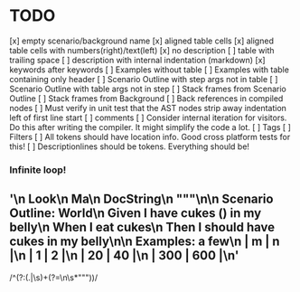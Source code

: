 # TODO

[x] empty scenario/background name
[x] aligned table cells
[x] aligned table cells with numbers(right)/text(left)
[x] no description
[ ] table with trailing space
[ ] description with internal indentation (markdown)
[x] keywords after keywords
[ ] Examples without table
[ ] Examples with table containing only header
[ ] Scenario Outline with step args not in table
[ ] Scenario Outline with table args not in step
[ ] Stack frames from Scenario Outline
[ ] Stack frames from Background
[ ] Back references in compiled nodes
[ ] Must verify in unit test that the AST nodes strip away indentation left of first line start
[ ] comments
[ ] Consider internal iteration for visitors. Do this after writing the compiler. It might simplify the code a lot.
[ ] Tags
[ ] Filters
[ ] All tokens should have location info. Good cross platform tests for this!
[ ] Descriptionlines should be tokens. Everything should be!


### Infinite loop!
'\n      Look\n      Ma\n      DocString\n      """\n\n  Scenario Outline: World\n    Given I have <m> cukes (<m>) in my belly\n    When I eat <m> cukes\n    Then I should have <n> cukes in my belly\n\n    Examples: a few\n      | m   | n   |\n      |   1 |   2 |\n      |  20 |  40 |\n      | 300 | 600 |\n'
---
/^(?:(.|\s)+(?=\n\s*"""))/
